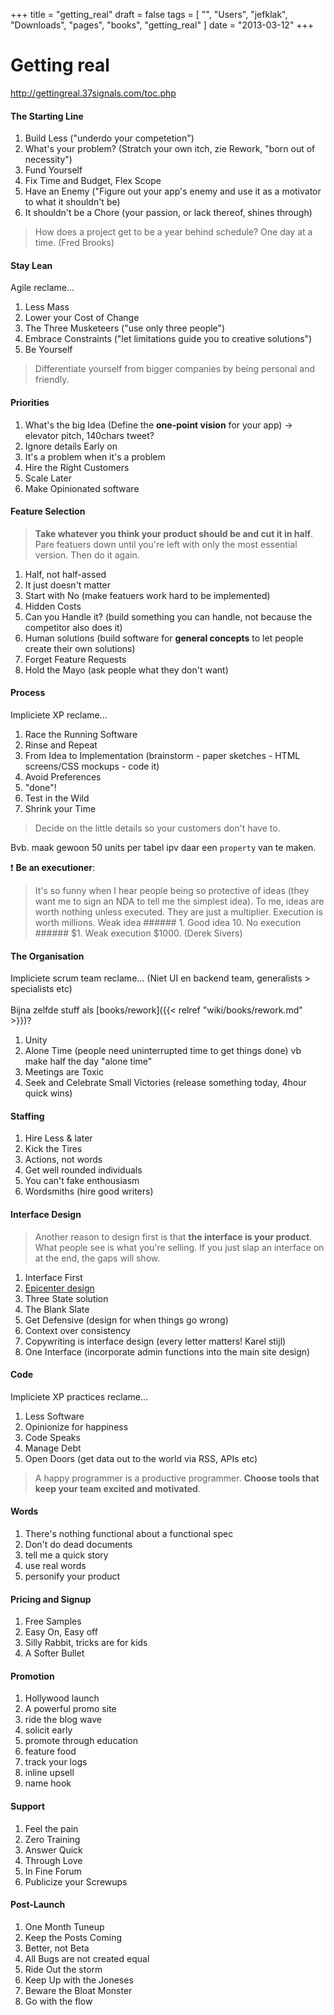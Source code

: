 +++
title = "getting_real"
draft = false
tags = [
    "",
    "Users",
    "jefklak",
    "Downloads",
    "pages",
    "books",
    "getting_real"
]
date = "2013-03-12"
+++
# Getting real 

http://gettingreal.37signals.com/toc.php

#### The Starting Line 

  1. Build Less ("underdo your competetion")
  2. What's your problem? (Stratch your own itch, zie Rework, "born out of necessity")
  3. Fund Yourself
  4. Fix Time and Budget, Flex Scope
  5. Have an Enemy ("Figure out your app's enemy and use it as a motivator to what it shouldn't be)
  6. It shouldn't be a Chore (your passion, or lack thereof, shines through)

> How does a project get to be a year behind schedule? One day at a time. (Fred Brooks)

#### Stay Lean 

Agile reclame...

  1. Less Mass
  2. Lower your Cost of Change
  3. The Three Musketeers ("use only three people")
  4. Embrace Constraints ("let limitations guide you to creative solutions")
  5. Be Yourself

> Differentiate yourself from bigger companies by being personal and friendly. 

#### Priorities 

  1. What's the big Idea (Define the **one-point vision** for your app) -> elevator pitch, 140chars tweet?
  2. Ignore details Early on
  3. It's a problem when it's a problem
  4. Hire the Right Customers
  5. Scale Later
  6. Make Opinionated software

#### Feature Selection 

> **Take whatever you think your product should be and cut it in half**. Pare featuers down until you're left with only the most essential version. Then do it again. 

  1. Half, not half-assed
  2. It just doesn't matter
  3. Start with No (make featuers work hard to be implemented)
  4. Hidden Costs
  5. Can you Handle it? (build something you can handle, not because the competitor also does it)
  6. Human solutions (build software for **general concepts** to let people create their own solutions)
  7. Forget Feature Requests
  8. Hold the Mayo (ask people what they don't want)

#### Process 

Impliciete XP reclame...

  1. Race the Running Software
  2. Rinse and Repeat
  3. From Idea to Implementation (brainstorm - paper sketches - HTML screens/CSS mockups - code it)
  4. Avoid Preferences
  5. "done"!
  6. Test in the Wild
  7. Shrink your Time

> Decide on the little details so your customers don't have to.

Bvb. maak gewoon 50 units per tabel ipv daar een `property` van te maken.

:exclamation: **Be an executioner**:

> It's so funny when I hear people being so protective of ideas (they want me to sign an NDA to tell me the simplest idea). To me, ideas are worth nothing unless executed. They are just a multiplier. Execution is worth millions. Weak idea ###### 1. Good idea  10. No execution ###### $1. Weak execution  $1000. (Derek Sivers)

#### The Organisation 

Impliciete scrum team reclame... (Niet UI en backend team, generalists > specialists etc)<br/><br/>
Bijna zelfde stuff als [books/rework]({{< relref "wiki/books/rework.md" >}})?

  1. Unity
  2. Alone Time (people need uninterrupted time to get things done) vb make half the day "alone time"
  3. Meetings are Toxic
  4. Seek and Celebrate Small Victories (release something today, 4hour quick wins)

#### Staffing 

  1. Hire Less & later
  2. Kick the Tires
  3. Actions, not words
  4. Get well rounded individuals
  5. You can't fake enthousiasm
  6. Wordsmiths (hire good writers)

#### Interface Design 

> Another reason to design first is that **the interface is your product**. What people see is what you're selling. If you just slap an interface on at the end, the gaps will show.

  1. Interface First
  2. [Epicenter design](http://gettingreal.37signals.com/ch09_Epicenter_Design.php)
  3. Three State solution
  4. The Blank Slate
  5. Get Defensive (design for when things go wrong)
  6. Context over consistency
  7. Copywriting is interface design (every letter matters! Karel stijl)
  8. One Interface (incorporate admin functions into the main site design)

#### Code 

Impliciete XP practices reclame... 

  1. Less Software
  2. Opinionize for happiness
  3. Code Speaks
  4. Manage Debt
  5. Open Doors (get data out to the world via RSS, APIs etc)

> A happy programmer is a productive programmer. **Choose tools that keep your team excited and motivated**.

#### Words 

  1. There's nothing functional about a functional spec
  2. Don't do dead documents
  3. tell me a quick story
  4. use real words
  5. personify your product

#### Pricing and Signup 

  1. Free Samples
  2. Easy On, Easy off
  3. Silly Rabbit, tricks are for kids
  4. A Softer Bullet

#### Promotion 

  1. Hollywood launch
  2. A powerful promo site
  3. ride the blog wave
  4. solicit early
  5. promote through education
  6. feature food
  7. track your logs
  8. inline upsell
  9. name hook

#### Support 

  1. Feel the pain
  2. Zero Training
  3. Answer Quick
  4. Through Love
  5. In Fine Forum
  6. Publicize your Screwups

#### Post-Launch 

  1. One Month Tuneup
  2. Keep the Posts Coming
  3. Better, not Beta
  4. All Bugs are not created equal
  5. Ride Out the storm
  6. Keep Up with the Joneses
  7. Beware the Bloat Monster
  8. Go with the flow
